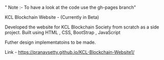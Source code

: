 " Note :- To have a look at the code use the gh-pages branch"


KCL Blockchain Website - (Currently in Beta) 

Developed the website for KCL Blockchain Society from scratch as a side project.
Built using HTML , CSS, BootStrap , JavaScript

Futher design implementatoins to be made.

Link - https://pranavsetty.github.io/KCL-Blockchain-Website1/











